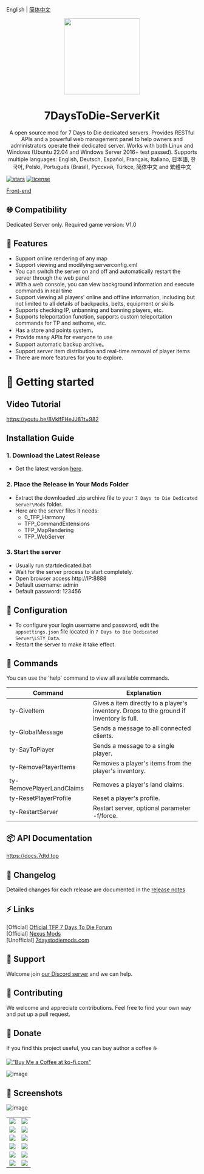 English | [简体中文](./README.zh.md)

<div align="center"><img width="200" src="https://github.com/user-attachments/assets/d002c198-7bb3-4a46-896f-f85ad8090500"/>
  <h1> 7DaysToDie-ServerKit </h1>
  <p>A open source mod for 7 Days to Die dedicated servers. Provides RESTful APIs and a powerful web management panel to help owners and administrators operate their dedicated server. Works with both Linux and Windows (Ubuntu 22.04 and Windows Server 2016+ test passed). Supports multiple languages: English, Deutsch, Español, Français, Italiano, 日本語, 한국어, Polski, Português (Brasil), Русский, Türkçe, 简体中文 and 繁體中文
  </p>
</div>

[![stars](https://img.shields.io/github/stars/1249993110/7DaysToDie-ServerKit?style=flat-square&logo=GitHub)](https://github.com/1249993110/7DaysToDie-ServerKit)
[![license](https://img.shields.io/github/license/1249993110/7DaysToDie-ServerKit?style=flat-square)](https://en.wikipedia.org/wiki/MIT_License)

[Front-end](https://github.com/1249993110/7DaysToDie-ServerKit-webui)

## 🌐 Compatibility
Dedicated Server only. Required game version: V1.0

## 🎉 Features
- Support online rendering of any map
- Support viewing and modifying serverconfig.xml
- You can switch the server on and off and automatically restart the server through the web panel
- With a web console, you can view background information and execute commands in real time
- Support viewing all players' online and offline information, including but not limited to all details of backpacks, belts, equipment or skills
- Supports checking IP, unbanning and banning players, etc.
- Supports teleportation function, supports custom teleportation commands for TP and sethome, etc.
- Has a store and points system，
- Provide many APIs for everyone to use 
- Support automatic backup archive。
- Support server item distribution and real-time removal of player items
- There are more features for you to explore.

# 📌 Getting started

## **Video Tutorial**
https://youtu.be/8VklfFHeJJ8?t=982

## **Installation Guide**

### 1. **Download the Latest Release**
- Get the latest version [here](https://github.com/1249993110/7DaysToDie-ServerKit/releases).

### 2. **Place the Release in Your Mods Folder**
- Extract the downloaded .zip archive file to your `7 Days to Die Dedicated Server\Mods` folder.
- Here are the server files it needs:
  - 0_TFP_Harmony
  - TFP_CommandExtensions
  - TFP_MapRendering
  - TFP_WebServer

### 3. **Start the server**
- Usually run startdedicated.bat
- Wait for the server process to start completely.
- Open browser access http://IP:8888
- Default username: admin
- Default password: 123456

## 🚀 Configuration
- To configure your login username and password, edit the `appsettings.json` file located in `7 Days to Die Dedicated Server\LSTY_Data`.
- Restart the server to make it take effect.

## 🍻 Commands
You can use the 'help' command to view all available commands.

| Command					| Explanation																				|
| ---						| ---																						|
| ty-GiveItem				| Gives a item directly to a player's inventory. Drops to the ground if inventory is full.	|
| ty-GlobalMessage			| Sends a message to all connected clients.													|
| ty-SayToPlayer			| Sends a message to a single player.														|
| ty-RemovePlayerItems		| Removes a player's items from the player's inventory.										|
| ty-RemovePlayerLandClaims	| Removes a player's land claims.															|
| ty-ResetPlayerProfile		| Reset a player's profile.																	|
| ty-RestartServer			| Restart server, optional parameter -f/force.												|

## 📦️ API Documentation
https://docs.7dtd.top

## 🌱 Changelog
Detailed changes for each release are documented in the [release notes](./CHANGELOG.md)

## ⚡️ Links
[Official] [Official TFP 7 Days To Die Forum](https://community.7daystodie.com/topic/37613-tianyiserverkit-a-server-panel-management-tool-for-v10)  
[Official] [Nexus Mods](https://www.nexusmods.com/7daystodie/mods/5924)  
[Unofficial] [7daystodiemods.com](https://7daystodiemods.com/dedicated-server-api-integration-visual-management-kit)

## 👷 Support
Welcome join [our Discord server](<https://discord.gg/zdnmngsBK4>) and we can help.

## 🙈 Contributing
We welcome and appreciate contributions. Feel free to find your own way and put up a pull request.

## 💚 Donate
If you find this project useful, you can buy author a coffee :coffee:

[!["Buy Me a Coffee at ko-fi.com"](https://storage.ko-fi.com/cdn/kofi1.png?v=3)](https://ko-fi.com/L3L012RJ8R)

![image](https://github.com/user-attachments/assets/615fb619-5f40-42da-86ad-e60de11cdef2)

## 🎨 Screenshots
![image](https://github.com/user-attachments/assets/581cd03d-e271-4011-b547-b82ad16f64a3)
<table>
  <tr>
    <td>
      <img src="https://github.com/user-attachments/assets/fa9e18a5-65d1-46a1-bd3f-3d136bf4411c">
    </td>
    <td>
      <img src="https://github.com/user-attachments/assets/748b33cb-bfbc-4585-848f-0ac07a192121">
    </td>
  </tr>
  <tr>
    <td>
      <img src="https://github.com/user-attachments/assets/84661343-8a20-414b-90be-a27705555259">
    </td>
    <td>
      <img src="https://github.com/user-attachments/assets/92c87d6d-8406-415b-9d13-a07a18ddb087">
    </td>
  </tr>
  <tr>
    <td>
      <img src="https://github.com/user-attachments/assets/c068c9bf-0ebb-4b3d-a3c9-e01c957cfca4">
    </td>
    <td>
      <img src="https://github.com/user-attachments/assets/dfdb1dfb-f801-463b-a8d1-dc64ab88736e">
    </td>
  </tr>
  <tr>
    <td>
      <img src="https://github.com/user-attachments/assets/52a5d65a-0c9e-4812-baad-f6fd0c84ef95">
    </td>
    <td>
      <img src="https://github.com/user-attachments/assets/4d8317ab-388b-4191-9d31-df778d93f7a6">
    </td>
  </tr>
  <tr>
    <td>
      <img src="https://github.com/user-attachments/assets/193760ae-9b66-4c81-82e9-a31860130f4d">
    </td>
    <td>
      <img src="https://github.com/user-attachments/assets/5b3d551b-8d77-4c0d-bd93-83b74316fff6">
    </td>
  </tr>
  <tr>
    <td>
      <img src="https://github.com/user-attachments/assets/3c5e6605-3c16-45ed-a0ee-a5327e7a3056">
    </td>
    <td>
      <img src="https://github.com/user-attachments/assets/0fb8610f-8a6e-4005-b2ed-5043aa066b99">
    </td>
  </tr>
</table>

